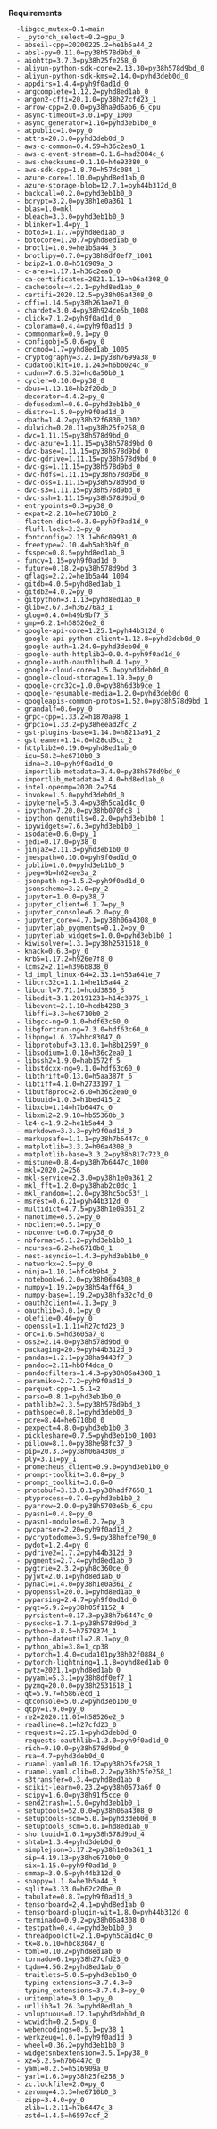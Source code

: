 **Requirements**
    
      -libgcc_mutex=0.1=main
      - _pytorch_select=0.2=gpu_0
      - abseil-cpp=20200225.2=he1b5a44_2
      - absl-py=0.11.0=py38h578d9bd_0
      - aiohttp=3.7.3=py38h25fe258_0
      - aliyun-python-sdk-core=2.13.30=py38h578d9bd_0
      - aliyun-python-sdk-kms=2.14.0=pyhd3deb0d_0
      - appdirs=1.4.4=pyh9f0ad1d_0
      - argcomplete=1.12.2=pyhd8ed1ab_0
      - argon2-cffi=20.1.0=py38h27cfd23_1
      - arrow-cpp=2.0.0=py38ha9d6ab6_6_cpu
      - async-timeout=3.0.1=py_1000
      - async_generator=1.10=pyhd3eb1b0_0
      - atpublic=1.0=py_0
      - attrs=20.3.0=pyhd3deb0d_0
      - aws-c-common=0.4.59=h36c2ea0_1
      - aws-c-event-stream=0.1.6=had2084c_6
      - aws-checksums=0.1.10=h4e93380_0
      - aws-sdk-cpp=1.8.70=h57dc084_1
      - azure-core=1.10.0=pyhd8ed1ab_0
      - azure-storage-blob=12.7.1=pyh44b312d_0
      - backcall=0.2.0=pyhd3eb1b0_0
      - bcrypt=3.2.0=py38h1e0a361_1
      - blas=1.0=mkl
      - bleach=3.3.0=pyhd3eb1b0_0
      - blinker=1.4=py_1
      - boto3=1.17.7=pyhd8ed1ab_0
      - botocore=1.20.7=pyhd8ed1ab_0
      - brotli=1.0.9=he1b5a44_3
      - brotlipy=0.7.0=py38h8df0ef7_1001
      - bzip2=1.0.8=h516909a_3
      - c-ares=1.17.1=h36c2ea0_0
      - ca-certificates=2021.1.19=h06a4308_0
      - cachetools=4.2.1=pyhd8ed1ab_0
      - certifi=2020.12.5=py38h06a4308_0
      - cffi=1.14.5=py38h261ae71_0
      - chardet=3.0.4=py38h924ce5b_1008
      - click=7.1.2=pyh9f0ad1d_0
      - colorama=0.4.4=pyh9f0ad1d_0
      - commonmark=0.9.1=py_0
      - configobj=5.0.6=py_0
      - crcmod=1.7=pyhd8ed1ab_1005
      - cryptography=3.2.1=py38h7699a38_0
      - cudatoolkit=10.1.243=h6bb024c_0
      - cudnn=7.6.5.32=hc0a50b0_1
      - cycler=0.10.0=py38_0
      - dbus=1.13.18=hb2f20db_0
      - decorator=4.4.2=py_0
      - defusedxml=0.6.0=pyhd3eb1b0_0
      - distro=1.5.0=pyh9f0ad1d_0
      - dpath=1.4.2=py38h32f6830_1002
      - dulwich=0.20.11=py38h25fe258_0
      - dvc=1.11.15=py38h578d9bd_0
      - dvc-azure=1.11.15=py38h578d9bd_0
      - dvc-base=1.11.15=py38h578d9bd_0
      - dvc-gdrive=1.11.15=py38h578d9bd_0
      - dvc-gs=1.11.15=py38h578d9bd_0
      - dvc-hdfs=1.11.15=py38h578d9bd_0
      - dvc-oss=1.11.15=py38h578d9bd_0
      - dvc-s3=1.11.15=py38h578d9bd_0
      - dvc-ssh=1.11.15=py38h578d9bd_0
      - entrypoints=0.3=py38_0
      - expat=2.2.10=he6710b0_2
      - flatten-dict=0.3.0=pyh9f0ad1d_0
      - flufl.lock=3.2=py_0
      - fontconfig=2.13.1=h6c09931_0
      - freetype=2.10.4=h5ab3b9f_0
      - fsspec=0.8.5=pyhd8ed1ab_0
      - funcy=1.15=pyh9f0ad1d_0
      - future=0.18.2=py38h578d9bd_3
      - gflags=2.2.2=he1b5a44_1004
      - gitdb=4.0.5=pyhd8ed1ab_1
      - gitdb2=4.0.2=py_0
      - gitpython=3.1.13=pyhd8ed1ab_0
      - glib=2.67.3=h36276a3_1
      - glog=0.4.0=h49b9bf7_3
      - gmp=6.2.1=h58526e2_0
      - google-api-core=1.25.1=pyh44b312d_0
      - google-api-python-client=1.12.8=pyhd3deb0d_0
      - google-auth=1.24.0=pyhd3deb0d_0
      - google-auth-httplib2=0.0.4=pyh9f0ad1d_0
      - google-auth-oauthlib=0.4.1=py_2
      - google-cloud-core=1.5.0=pyhd3deb0d_0
      - google-cloud-storage=1.19.0=py_0
      - google-crc32c=1.0.0=py38h6d3b9ce_1
      - google-resumable-media=1.2.0=pyhd3deb0d_0
      - googleapis-common-protos=1.52.0=py38h578d9bd_1
      - grandalf=0.6=py_0
      - grpc-cpp=1.33.2=h1870a98_1
      - grpcio=1.33.2=py38heead2fc_2
      - gst-plugins-base=1.14.0=h8213a91_2
      - gstreamer=1.14.0=h28cd5cc_2
      - httplib2=0.19.0=pyhd8ed1ab_0
      - icu=58.2=he6710b0_3
      - idna=2.10=pyh9f0ad1d_0
      - importlib-metadata=3.4.0=py38h578d9bd_0
      - importlib_metadata=3.4.0=hd8ed1ab_0
      - intel-openmp=2020.2=254
      - invoke=1.5.0=pyhd3deb0d_0
      - ipykernel=5.3.4=py38h5ca1d4c_0
      - ipython=7.20.0=py38hb070fc8_1
      - ipython_genutils=0.2.0=pyhd3eb1b0_1
      - ipywidgets=7.6.3=pyhd3eb1b0_1
      - isodate=0.6.0=py_1
      - jedi=0.17.0=py38_0
      - jinja2=2.11.3=pyhd3eb1b0_0
      - jmespath=0.10.0=pyh9f0ad1d_0
      - joblib=1.0.0=pyhd3eb1b0_0
      - jpeg=9b=h024ee3a_2
      - jsonpath-ng=1.5.2=pyh9f0ad1d_0
      - jsonschema=3.2.0=py_2
      - jupyter=1.0.0=py38_7
      - jupyter_client=6.1.7=py_0
      - jupyter_console=6.2.0=py_0
      - jupyter_core=4.7.1=py38h06a4308_0
      - jupyterlab_pygments=0.1.2=py_0
      - jupyterlab_widgets=1.0.0=pyhd3eb1b0_1
      - kiwisolver=1.3.1=py38h2531618_0
      - knack=0.6.3=py_0
      - krb5=1.17.2=h926e7f8_0
      - lcms2=2.11=h396b838_0
      - ld_impl_linux-64=2.33.1=h53a641e_7
      - libcrc32c=1.1.1=he1b5a44_2
      - libcurl=7.71.1=hcdd3856_3
      - libedit=3.1.20191231=h14c3975_1
      - libevent=2.1.10=hcdb4288_3
      - libffi=3.3=he6710b0_2
      - libgcc-ng=9.1.0=hdf63c60_0
      - libgfortran-ng=7.3.0=hdf63c60_0
      - libpng=1.6.37=hbc83047_0
      - libprotobuf=3.13.0.1=h8b12597_0
      - libsodium=1.0.18=h36c2ea0_1
      - libssh2=1.9.0=hab1572f_5
      - libstdcxx-ng=9.1.0=hdf63c60_0
      - libthrift=0.13.0=h5aa387f_6
      - libtiff=4.1.0=h2733197_1
      - libutf8proc=2.6.0=h36c2ea0_0
      - libuuid=1.0.3=h1bed415_2
      - libxcb=1.14=h7b6447c_0
      - libxml2=2.9.10=hb55368b_3
      - lz4-c=1.9.2=he1b5a44_3
      - markdown=3.3.3=pyh9f0ad1d_0
      - markupsafe=1.1.1=py38h7b6447c_0
      - matplotlib=3.3.2=h06a4308_0
      - matplotlib-base=3.3.2=py38h817c723_0
      - mistune=0.8.4=py38h7b6447c_1000
      - mkl=2020.2=256
      - mkl-service=2.3.0=py38h1e0a361_2
      - mkl_fft=1.2.0=py38hab2c0dc_1
      - mkl_random=1.2.0=py38hc5bc63f_1
      - msrest=0.6.21=pyh44b312d_0
      - multidict=4.7.5=py38h1e0a361_2
      - nanotime=0.5.2=py_0
      - nbclient=0.5.1=py_0
      - nbconvert=6.0.7=py38_0
      - nbformat=5.1.2=pyhd3eb1b0_1
      - ncurses=6.2=he6710b0_1
      - nest-asyncio=1.4.3=pyhd3eb1b0_0
      - networkx=2.5=py_0
      - ninja=1.10.1=hfc4b9b4_2
      - notebook=6.2.0=py38h06a4308_0
      - numpy=1.19.2=py38h54aff64_0
      - numpy-base=1.19.2=py38hfa32c7d_0
      - oauth2client=4.1.3=py_0
      - oauthlib=3.0.1=py_0
      - olefile=0.46=py_0
      - openssl=1.1.1i=h27cfd23_0
      - orc=1.6.5=hd3605a7_0
      - oss2=2.14.0=py38h578d9bd_0
      - packaging=20.9=pyh44b312d_0
      - pandas=1.2.1=py38ha9443f7_0
      - pandoc=2.11=hb0f4dca_0
      - pandocfilters=1.4.3=py38h06a4308_1
      - paramiko=2.7.2=pyh9f0ad1d_0
      - parquet-cpp=1.5.1=2
      - parso=0.8.1=pyhd3eb1b0_0
      - pathlib2=2.3.5=py38h578d9bd_3
      - pathspec=0.8.1=pyhd3deb0d_0
      - pcre=8.44=he6710b0_0
      - pexpect=4.8.0=pyhd3eb1b0_3
      - pickleshare=0.7.5=pyhd3eb1b0_1003
      - pillow=8.1.0=py38he98fc37_0
      - pip=20.3.3=py38h06a4308_0
      - ply=3.11=py_1
      - prometheus_client=0.9.0=pyhd3eb1b0_0
      - prompt-toolkit=3.0.8=py_0
      - prompt_toolkit=3.0.8=0
      - protobuf=3.13.0.1=py38hadf7658_1
      - ptyprocess=0.7.0=pyhd3eb1b0_2
      - pyarrow=2.0.0=py38h5703e5b_6_cpu
      - pyasn1=0.4.8=py_0
      - pyasn1-modules=0.2.7=py_0
      - pycparser=2.20=pyh9f0ad1d_2
      - pycryptodome=3.9.9=py38hefce790_0
      - pydot=1.2.4=py_0
      - pydrive2=1.7.2=pyh44b312d_0
      - pygments=2.7.4=pyhd8ed1ab_0
      - pygtrie=2.3.2=pyh8c360ce_0
      - pyjwt=2.0.1=pyhd8ed1ab_0
      - pynacl=1.4.0=py38h1e0a361_2
      - pyopenssl=20.0.1=pyhd8ed1ab_0
      - pyparsing=2.4.7=pyh9f0ad1d_0
      - pyqt=5.9.2=py38h05f1152_4
      - pyrsistent=0.17.3=py38h7b6447c_0
      - pysocks=1.7.1=py38h578d9bd_3
      - python=3.8.5=h7579374_1
      - python-dateutil=2.8.1=py_0
      - python_abi=3.8=1_cp38
      - pytorch=1.4.0=cuda101py38h02f0884_0
      - pytorch-lightning=1.1.8=pyhd8ed1ab_0
      - pytz=2021.1=pyhd8ed1ab_0
      - pyyaml=5.3.1=py38h8df0ef7_1
      - pyzmq=20.0.0=py38h2531618_1
      - qt=5.9.7=h5867ecd_1
      - qtconsole=5.0.2=pyhd3eb1b0_0
      - qtpy=1.9.0=py_0
      - re2=2020.11.01=h58526e2_0
      - readline=8.1=h27cfd23_0
      - requests=2.25.1=pyhd3deb0d_0
      - requests-oauthlib=1.3.0=pyh9f0ad1d_0
      - rich=9.10.0=py38h578d9bd_0
      - rsa=4.7=pyhd3deb0d_0
      - ruamel.yaml=0.16.12=py38h25fe258_1
      - ruamel.yaml.clib=0.2.2=py38h25fe258_1
      - s3transfer=0.3.4=pyhd8ed1ab_0
      - scikit-learn=0.23.2=py38h0573a6f_0
      - scipy=1.6.0=py38h91f5cce_0
      - send2trash=1.5.0=pyhd3eb1b0_1
      - setuptools=52.0.0=py38h06a4308_0
      - setuptools-scm=5.0.1=pyhd3deb0d_0
      - setuptools_scm=5.0.1=hd8ed1ab_0
      - shortuuid=1.0.1=py38h578d9bd_4
      - shtab=1.3.4=pyhd3deb0d_0
      - simplejson=3.17.2=py38h1e0a361_1
      - sip=4.19.13=py38he6710b0_0
      - six=1.15.0=pyh9f0ad1d_0
      - smmap=3.0.5=pyh44b312d_0
      - snappy=1.1.8=he1b5a44_3
      - sqlite=3.33.0=h62c20be_0
      - tabulate=0.8.7=pyh9f0ad1d_0
      - tensorboard=2.4.1=pyhd8ed1ab_0
      - tensorboard-plugin-wit=1.8.0=pyh44b312d_0
      - terminado=0.9.2=py38h06a4308_0
      - testpath=0.4.4=pyhd3eb1b0_0
      - threadpoolctl=2.1.0=pyh5ca1d4c_0
      - tk=8.6.10=hbc83047_0
      - toml=0.10.2=pyhd8ed1ab_0
      - tornado=6.1=py38h27cfd23_0
      - tqdm=4.56.2=pyhd8ed1ab_0
      - traitlets=5.0.5=pyhd3eb1b0_0
      - typing-extensions=3.7.4.3=0
      - typing_extensions=3.7.4.3=py_0
      - uritemplate=3.0.1=py_0
      - urllib3=1.26.3=pyhd8ed1ab_0
      - voluptuous=0.12.1=pyhd3deb0d_0
      - wcwidth=0.2.5=py_0
      - webencodings=0.5.1=py38_1
      - werkzeug=1.0.1=pyh9f0ad1d_0
      - wheel=0.36.2=pyhd3eb1b0_0
      - widgetsnbextension=3.5.1=py38_0
      - xz=5.2.5=h7b6447c_0
      - yaml=0.2.5=h516909a_0
      - yarl=1.6.3=py38h25fe258_0
      - zc.lockfile=2.0=py_0
      - zeromq=4.3.3=he6710b0_3
      - zipp=3.4.0=py_0
      - zlib=1.2.11=h7b6447c_3
      - zstd=1.4.5=h6597ccf_2
